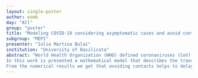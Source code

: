 ```yaml
---
layout: single-poster
author: esmb
day: "All"
group: "poster"
title: "Modeling COVID-19 considering asymptomatic cases and avoid contacts"
subgroup: "MEPI"
presenter: "Iulia Martina Bulai"
institution: "University of Basilicata"
abstract: "World Health Organization (WHO) defined coronaviruses (CoV) as a large family of viruses that cause illness ranging from the common cold to more severe diseases such as Middle East Respiratory Syndrome (MERS-CoV) and Severe Acute Respiratory Syndrome (SARS CoV).The novel coronavirus (Covid-19) is a new strain that has not been previously identified in humans. Coronaviruses are zoonotic, meaning they are transmitted between animals and people.
In this work is presented a mathematical model that describes the transmission of Covid-19. The model considers both symptomatic and asymptomatic cases. Several studies showed the importance of asymptomatic people in the disease transmission. This is a predictive model, we look at different scenarios, first of all assuming any prevention to avoid the diffusion of the virus is taken and secondly different scenarios where precautionary measures to avoid contact between people are taken, such as quarantine and social distancing. We consider a measures to contain the disease, already studied for a predator-prey systems with the disease in the prey population assuming that the infection rate can be decreased avoiding contacts between preys (people in our case). 
From the numerical results we get that avoiding contacts helps to delay the peak of the maximum number of infected people, that is important in those cases where the hospital system does not have enough seats in the intensive care unit. Furthermore we studied how the reproduction number depends on the parameters values of the model. Some of the parameters are fixed, as found in literature for Italy, while other are used as control parameters."
---
```

